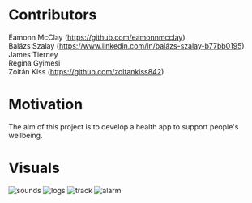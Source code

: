 # Contributors </br>
Éamonn McClay (https://github.com/eamonnmcclay) </br>
Balázs Szalay (https://www.linkedin.com/in/balázs-szalay-b77bb0195) </br>
James Tierney </br> 
Regina Gyimesi </br> 
Zoltán Kiss (https://github.com/zoltankiss842)

# Motivation </br>
The aim of this project is to develop a health app to support people's wellbeing.

# Visuals </br>
![sounds](https://user-images.githubusercontent.com/75385086/163834568-c6ad62dd-ba0c-4f43-a6a5-23c014d77aa5.gif)
![logs](https://user-images.githubusercontent.com/75385086/163834571-d9bcdc64-98a5-4e44-bf3a-1eabc1094226.gif)
![track](https://user-images.githubusercontent.com/75385086/163834562-54393e1f-bb84-41ad-9372-cf47aea0dda6.gif)
![alarm](https://user-images.githubusercontent.com/75385086/163834566-5dc360a3-dfd8-4221-b931-4cc228b05ce8.gif)
